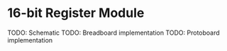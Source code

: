 # 16-bit Register Module

TODO: Schematic
TODO: Breadboard implementation
TODO: Protoboard implementation
